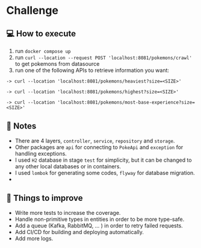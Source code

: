 # Challenge

## :computer: How to execute
1) run `docker compose up`
2) run `curl --location --request POST 'localhost:8081/pokemons/crawl'` to get pokemons from datasource
3) run one of the following APIs to retrieve information you want:

`
-> curl --location 'localhost:8081/pokemons/heaviest?size=<SIZE>'
`

`
-> curl --location 'localhost:8081/pokemons/highest?size=<SIZE>'
`

`
-> curl --location 'localhost:8081/pokemons/most-base-experience?size=<SIZE>' 
`

## :memo: Notes

* There are 4 layers, `controller`, `service`, `repository` and `storage`.
* Other packages are `api` for connecting to `PokeApi` and `exception` for handling exceptions.
* I used `H2` database in stage `test` for simplicity, but it can be changed to any other local databases or in containers.
* I used `lombok` for generating some codes, `flyway` for database migration.
* 

## :pushpin: Things to improve

* Write more tests to increase the coverage.
* Handle non-primitive types in entities in order to be more type-safe.
* Add a queue (Kafka, RabbitMQ, ... ) in order to retry failed requests.
* Add CI/CD for building and deploying automatically.
* Add more logs.